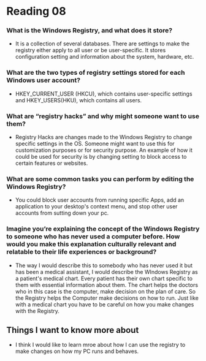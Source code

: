 # Reading 08

### What is the Windows Registry, and what does it store?
- It is a collection of several databases. There are settings to make the registry either apply to all user or be user-specific. It stores configuration setting and information about the system, hardware, etc. 

### What are the two types of registry settings stored for each Windows user account?
- HKEY_CURRENT_USER (HKCU), which contains user-specific settings and HKEY_USERS(HKU), which contains all users. 

### What are “registry hacks” and why might someone want to use them?
- Registry Hacks are changes made to the Windows Registry to change specific settings in the OS. Someone might want to use this for customization purposes or for security purpose. An example of how it could be used for security is by changing setting to block access to certain features or websites.
  
### What are some common tasks you can perform by editing the Windows Registry?
- You could block user accounts from running specific Apps, add an application to your desktop's context menu, and stop other user accounts from sutting down your pc. 

### Imagine you’re explaining the concept of the Windows Registry to someone who has never used a computer before. How would you make this explanation culturally relevant and relatable to their life experiences or background?
- The way I would describe this to somebody who has never used it but has been a medical assistant, I would describe the WIndows Registry as a patient's medical chart. Every patient has their own chart specific to them with essential information about them. The chart helps the doctors who in this case is the computer, make decision on the plan of care. So the Registry helps the Computer make decisions on how to run. Just like with a medical chart you have to be careful on how you make changes with the Registry.  

## Things I want to know more about

- I think I would like to learn mroe about how I can use the registry to make changes on how my PC runs and behaves. 
